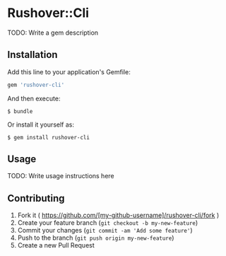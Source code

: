 # Rushover::Cli

TODO: Write a gem description

## Installation

Add this line to your application's Gemfile:

```ruby
gem 'rushover-cli'
```

And then execute:

    $ bundle

Or install it yourself as:

    $ gem install rushover-cli

## Usage

TODO: Write usage instructions here

## Contributing

1. Fork it ( https://github.com/[my-github-username]/rushover-cli/fork )
2. Create your feature branch (`git checkout -b my-new-feature`)
3. Commit your changes (`git commit -am 'Add some feature'`)
4. Push to the branch (`git push origin my-new-feature`)
5. Create a new Pull Request
